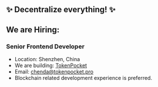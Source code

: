 ## ✨ Decentralize everything! ✨

## We are Hiring:

### Senior Frontend Developer
- Location: Shenzhen, China
- We are building: [TokenPocket](https://tokenpocket.pro)
- Email: chenda@tokenpocket.pro
- Blockchain related development experience is preferred.

<!--
**chendatony31/chendatony31** is a ✨ _special_ ✨ repository because its `README.md` (this file) appears on your GitHub profile.

Here are some ideas to get you started:

- 🔭 I’m currently working on ...
- 🌱 I’m currently learning ...
- 👯 I’m looking to collaborate on ...
- 🤔 I’m looking for help with ...
- 💬 Ask me about ...
- 📫 How to reach me: ...
- 😄 Pronouns: ...
- ⚡ Fun fact: ...
-->
